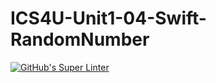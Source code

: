 # ICS4U-Unit1-04-Swift-RandomNumber

[![GitHub's Super Linter](https://github.com/Malcolm-Tompkins/ICS4U-Unit1-04-Swift-RandomNumber/workflows/GitHub's%20Super%20Linter/badge.svg)](https://github.com/Malcolm-Tompkins/ICS4U-Unit1-04-Swift-RandomNumber/actions)
